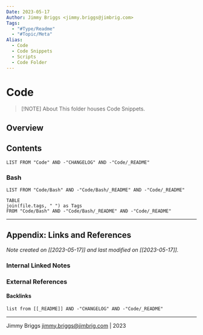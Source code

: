 ```yaml
---
Date: 2023-05-17
Author: Jimmy Briggs <jimmy.briggs@jimbrig.com>
Tags:
  - "#Type/Readme"
  - "#Topic/Meta"
Alias:
  - Code
  - Code Snippets
  - Scripts
  - Code Folder
---
```


# Code

> [!NOTE] About
> This folder houses Code Snippets.

## Overview

## Contents

```dataview
LIST FROM "Code" AND -"CHANGELOG" AND -"Code/_README"
```

### Bash

```dataview
LIST FROM "Code/Bash" AND -"Code/Bash/_README" AND -"Code/_README"
```

```dataview
TABLE
join(file.tags, " ") as Tags
FROM "Code/Bash" AND -"Code/Bash/_README" AND -"Code/_README"
```

***

## Appendix: Links and References

*Note created on [[2023-05-17]] and last modified on [[2023-05-17]].*

### Internal Linked Notes

### External References

#### Backlinks

```dataview
list from [[_README]] AND -"CHANGELOG" AND -"Code/_README"
```


***

Jimmy Briggs <jimmy.briggs@jimbrig.com> | 2023

